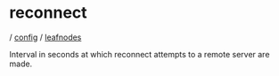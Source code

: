 # reconnect

/ [config](/reference/server-config/index.md) / [leafnodes](/reference/server-config/config/leafnodes/index.md) 

Interval in seconds at which reconnect attempts to a
remote server are made.

